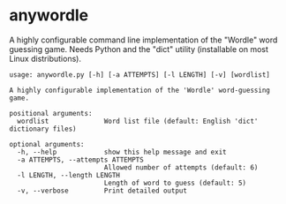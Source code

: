 # anywordle
A highly configurable command line implementation of the "Wordle" word guessing game. Needs Python and the "dict" utility (installable on most Linux distributions). 

```
usage: anywordle.py [-h] [-a ATTEMPTS] [-l LENGTH] [-v] [wordlist]

A highly configurable implementation of the 'Wordle' word-guessing game.

positional arguments:
  wordlist              Word list file (default: English 'dict' dictionary files)

optional arguments:
  -h, --help            show this help message and exit
  -a ATTEMPTS, --attempts ATTEMPTS
                        Allowed number of attempts (default: 6)
  -l LENGTH, --length LENGTH
                        Length of word to guess (default: 5)
  -v, --verbose         Print detailed output
```




